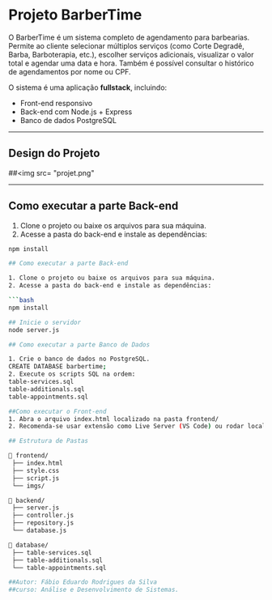 # Projeto BarberTime

O BarberTime é um sistema completo de agendamento para barbearias. Permite ao cliente selecionar múltiplos serviços (como Corte Degradê, Barba, Barboterapia, etc.), escolher serviços adicionais, visualizar o valor total e agendar uma data e hora. Também é possível consultar o histórico de agendamentos por nome ou CPF.

O sistema é uma aplicação **fullstack**, incluindo:
- Front-end responsivo
- Back-end com Node.js + Express
- Banco de dados PostgreSQL

---

## Design do Projeto

##<img src= "projet.png"

---

## Como executar a parte Back-end

1. Clone o projeto ou baixe os arquivos para sua máquina.
2. Acesse a pasta do back-end e instale as dependências:

```bash
npm install

## Como executar a parte Back-end

1. Clone o projeto ou baixe os arquivos para sua máquina.
2. Acesse a pasta do back-end e instale as dependências:

```bash
npm install

## Inicie o servidor
node server.js

## Como executar a parte Banco de Dados

1. Crie o banco de dados no PostgreSQL.
CREATE DATABASE barbertime;
2. Execute os scripts SQL na ordem:
table-services.sql
table-additionals.sql
table-appointments.sql

##Como executar o Front-end
1. Abra o arquivo index.html localizado na pasta frontend/
2. Recomenda-se usar extensão como Live Server (VS Code) ou rodar localmente via http-server

## Estrutura de Pastas

📁 frontend/
 ├── index.html
 ├── style.css
 ├── script.js
 └── imgs/

📁 backend/
 ├── server.js
 ├── controller.js
 ├── repository.js
 └── database.js

📁 database/
 ├── table-services.sql
 ├── table-additionals.sql
 └── table-appointments.sql

##Autor: Fábio Eduardo Rodrigues da Silva
##curso: Análise e Desenvolvimento de Sistemas.
